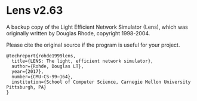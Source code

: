 # Lens v2.63
A backup copy of the Light Efficient Network Simulator (Lens), which was originally written by Douglas Rhode, copyright 1998-2004. 

Please cite the original source if the program is useful for your project.
```
@techreport{rohde1999lens,
  title={LENS: The light, efficient network simulator},
  author={Rohde, Douglas LT},
  year={2017},
  number={CMU-CS-99–164}, 
  institution={School of Computer Science, Carnegie Mellon University Pittsburgh, PA}
}
```
